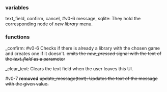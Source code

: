 ### variables
text_field, confirm, cancel, #v0-6 message, sqlite:
They hold the corresponding node of *new library* menu.


### functions
\_confirm:
#v0-6 
Checks if there is already a library with the chosen game and creates one if it doesn't.
~~emits the *new_pressed* signal with the text of the *text_field* as a parameter~~

\_clear_text:
Clears the text field when the user leaves this UI.

#v0-7 **removed** 
~~update_message(text):
Updates the text of the message with the given value.~~